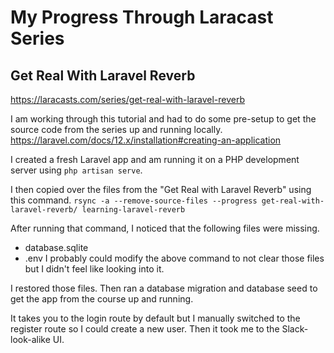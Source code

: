 # My Progress Through Laracast Series
## Get Real With Laravel Reverb
https://laracasts.com/series/get-real-with-laravel-reverb

I am working through this tutorial and had to do some pre-setup to get the source code from the series up and running locally.
https://laravel.com/docs/12.x/installation#creating-an-application

I created a fresh Laravel app and am running it on a PHP development server using `php artisan serve`.

I then copied over the files from the "Get Real with Laravel Reverb" using this command.
`rsync -a --remove-source-files --progress get-real-with-laravel-reverb/ learning-laravel-reverb`

After running that command, I noticed that the following files were missing.
- database.sqlite
- .env
I probably could modify the above command to not clear those files but I didn't feel like looking into it.

I restored those files. Then ran a database migration and database seed to get the app from the course up and running.

It takes you to the login route by default but I manually switched to the register route so I could create a new user. Then it took me to the Slack-look-alike UI.